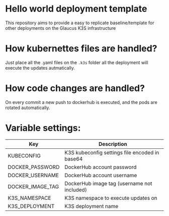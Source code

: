 # Hello world deployment template

This repository aims to provide a easy to replicate baseline/template for other deployments on the Glaucus K3S infrastructure

# How kubernettes files are handled?

Just place all the .yaml files on the `.k3s` folder all the deployment will execute the updates autmatically.

# How code changes are handled?

On every commit a new push to dockerhub is executed, and the pods are rotated automatically.

# Variable settings:

| Key              | Description                                    |
|------------------|------------------------------------------------|
| KUBECONFIG       | K3S kubeconfig settings file encoded in base64 |
| DOCKER_PASSWORD  | DockerHub account password                     |
| DOCKER_USERNAME  | DockerHub account username                     |
| DOCKER_IMAGE_TAG | DockerHub image tag (username not included)    |
| K3S_NAMESPACE    | K3S namespace to execute updates on            |
| K3S_DEPLOYMENT   | K3S deployment name                            |
